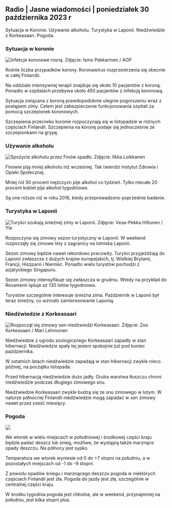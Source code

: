 ## Radio \| Jasne wiadomości \| poniedziałek 30 października 2023 r

Sytuacja w Koronie. Używanie alkoholu. Turystyka w Laponii. Niedźwiedzie z Korkeasaari. Pogoda.

### Sytuacja w koronie

![Infekcje koronowe rosną. Zdjęcie: Ismo Pekkarinen / AOP](https://images.cdn.yle.fi/image/upload/c_crop,h_1992,w_3543,x_0,y_232/ar_1.7777777777777777,c_fill,g_faces,h_675,w_1200/dpr_1.0/q_auto:eco/f_auto/fl_lossy/v1698673937/39-1193332653fb40a9c4a2)

Rośnie liczba przypadków korony. Koronawirus rozprzestrzenia się obecnie w całej Finlandii.

Na oddziale intensywnej terapii znajduje się około 10 pacjentów z koroną. Ponadto w szpitalach przebywa około 450 pacjentów z infekcją koronową.

Sytuacja związana z koroną prawdopodobnie ulegnie pogorszeniu wraz z postępem zimy. Celem jest zabezpieczenie funkcjonowania szpitali za pomocą szczepionek koronowych.

Szczepienia przeciwko koronie rozpoczynają się w listopadzie w różnych częściach Finlandii. Szczepienia na koronę podaje się jednocześnie ze szczepionkami na grypę.

### Używanie alkoholu

![Spożycie alkoholu przez Finów spadło. Zdjęcie: Ilkka Loikkanen](https://images.cdn.yle.fi/image/upload/c_crop,h_2160,w_3840,x_0,y_325/ar_1.777777777777777,c_fill,g_faces,h_675,w_1200/dpr_1.0/q_auto:eco/f_auto/fl_lossy/v1682602904/39-1105424644a7b35b4046)

Finowie piją mniej alkoholu niż wcześniej. Tak twierdzi Instytut Zdrowia i Opieki Społecznej.

Mniej niż 50 procent mężczyzn pije alkohol co tydzień. Tylko niecałe 20 procent kobiet pije alkohol tygodniowo.

Są one niższe niż w roku 2016, kiedy przeprowadzono poprzednie badanie.

### Turystyka w Laponii

![Turyści szukają śnieżnej zimy w Laponii. Zdjęcie: Vesa-Pekka Hiltunen / Yle](https://images.cdn.yle.fi/image/upload/c_crop,h_3375,w_6000,x_0,y_473/ar_1.7777777777777777,c_fill,g_faces,h_675,w_1200/dpr_1.0/q_auto:eco/f_auto/fl_lossy/v1673250132/39-105687963bbc441bd57b)

Rozpoczyna się zimowy sezon turystyczny w Laponii. W weekend rozpoczęły się zimowe loty z zagranicy na lotniska Laponii.

Sezon zimowy będzie nawet rekordowo pracowity. Turyści przyjeżdżają do Laponii zwłaszcza z dużych krajów europejskich, tj. Wielkiej Brytanii, Francji, Hiszpanii i Niemiec. Ponadto wielu turystów pochodzi z azjatyckiego Singapuru.

Sezon zimowy intensyfikuje się zwłaszcza w grudniu. Wtedy na przykład do Rovaniemi ląduje aż 130 lotów tygodniowo.

Turystów szczególnie interesuje śnieżna zima. Październik w Laponii był teraz śnieżny, co wzrosło zainteresowanie Laponią.

### Niedźwiedzie z Korkeasaari

![Rozpoczął się zimowy sen niedźwiedzi Korkeasaari. Zdjęcie: Zoo Korkeasaari / Mari Lehmonen](https://images.cdn.yle.fi/image/upload/c_crop,h_3239,w_5759,x_0,y_0/ar_1.7777777777777777,c_fill,g_faces,h_675,w_1200/dpr_1.0/q_auto:eco/f_auto/fl_lossy/v1698664391/39-1193141653f687431ff4)

Niedźwiedzie z ogrodu zoologicznego Korkeasaari zapadły w stan hibernacji. Niedźwiedzie spały tej jesieni spokojnie już pod koniec października.

W ostatnich latach niedźwiedzie zapadają w stan hibernacji zwykle nieco później, na początku listopada.

Przed hibernacją niedźwiedzie dużo jadły. Gruba warstwa tłuszczu chroni niedźwiedzie podczas długiego zimowego snu.

Niedźwiedzie Korkeasaari zwykle budzą się ze snu zimowego w lutym. W naturze północnej Finlandii niedźwiedzie mogą zapadać w sen zimowy nawet przez sześć miesięcy.

### Pogoda

![](https://images.cdn.yle.fi/image/upload/c_crop,h_1080,w_1919,x_0,y_0/ar_1.7777777777777777,c_fill,g_faces,h_675,w_1200/dpr_1.0/q_auto:eco/f_auto/fl_lossy/v1698681609/39-1193390653fd2ed08682)

We wtorek w wielu miejscach w południowej i środkowej części kraju będzie padać deszcz lub śnieg, możliwe, że wystąpią także marznące opady deszczu. Na północy jest sypko.

Temperatura we wtorek wyniesie od 0 do +7 stopni na południu, a w pozostałych miejscach od -1 do -9 stopni.

Z powodu opadów śniegu i marznącego deszczu pogoda w niektórych częściach Finlandii jest zła. Pogoda do jazdy jest zła, szczególnie w centralnej części kraju.

W środku tygodnia pogoda jest chłodna, ale w weekend, przynajmniej na południu, jest kilka stopni plus.